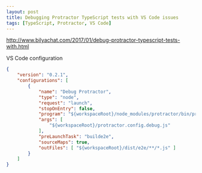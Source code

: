 ```yaml
---
layout: post
title: Debugging Protractor TypeScript tests with VS Code issues
tags: [TypeScript, Protractor, VS Code]
---
```


http://www.bilyachat.com/2017/01/debug-protractor-typescript-tests-with.html

VS Code configuration

```json
{
    "version": "0.2.1",
    "configurations": [
        {
            "name": "Debug Protractor",
            "type": "node",
            "request": "launch",
            "stopOnEntry": false,
            "program": "${workspaceRoot}/node_modules/protractor/bin/protractor",
            "args": [
                "${workspaceRoot}/protractor.config.debug.js"
            ],
            "preLaunchTask": "builde2e",
            "sourceMaps": true,
            "outFiles": [ "${workspaceRoot}/dist/e2e/**/*.js" ]
        }
    ]
}
```